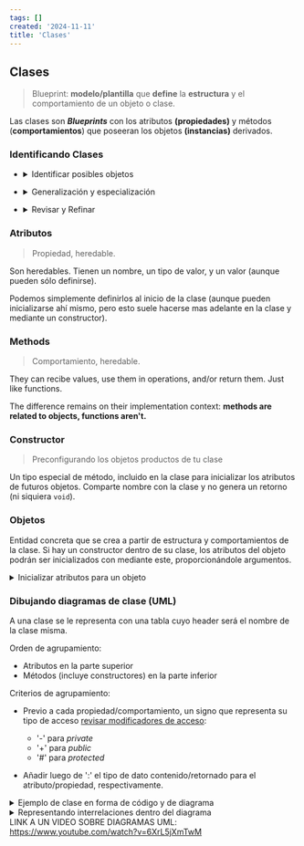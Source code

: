 ```yaml
---
tags: []
created: '2024-11-11'
title: 'Clases'
---
```

## Clases
> Blueprint: **modelo/plantilla** que **define** la **estructura** y el comportamiento de un objeto o clase.

Las clases son _**Blueprints**_  con los atributos **(propiedades)** y métodos (**comportamientos**) que poseeran los objetos **(instancias)** derivados.
### Identificando Clases
- <details markdown='1'><summary>Identificar posibles objetos</summary>

  - ¿Qué **entidades** del problema a resolver son **relevantes**? (_**Determinando clases**_)
  - Para cada entidad identificada, ¿Qué **propiedades** de esta entidad son **relevantes**? (_**Determinando atributos**_)
  - Para cada entidad identificada, ¿Qué **acciones** puede realizar? (**_Determinando métodos_**)
  
  > Ahora entiende los posibles tipos de relaciones entre clases: _Clase a Clase_, _Clase a Clases_ y _Clases  a Clases_  
</details>

- <details markdown='1'><summary>Generalización y especialización</summary>

  **Generalización**: el uso de clases **(superclases)** que contengan las propiedades y comportamientos que **heredaran** sus **subclases**, evitando así reescribir código (y complicarlo) de manera innecesaria.

  **Especialización**: aprovechamiento de subclases para crear **objetos específicos** que además de contener las propiedades y comportamientos comunes (provistos en la superclase), considerarán **otras propiedades/comportamientos** que les permitirán una **singularidad** como objeto.
</details>


- <details markdown='1'><summary>Revisar y Refinar</summary>

  Nunca esta demás revisar que el diseño de tus objetos y clases sea el óptimo. **Evita la redundancia entre clases** (Principio de Responsabilidad Única). Queremos el mejor código para mantenerlo de manera fácil en el futuro.
</details>

### Atributos
> Propiedad, heredable.

Son heredables. Tienen un nombre, un tipo de valor, y un valor (aunque pueden sólo definirse).

Podemos simplemente definirlos al inicio de la clase (aunque pueden inicializarse ahí mismo, pero esto suele hacerse mas adelante en la clase y mediante un constructor).
### Methods
> Comportamiento, heredable.

They can recibe values, use them in operations, and/or return them. Just like functions.
 
The difference remains on their implementation context: **methods are related to objects, functions aren't.** 
### Constructor
> Preconfigurando los objetos productos de tu clase 

Un tipo especial de método, incluido en la clase para inicializar los atributos de futuros objetos. Comparte nombre con la clase y no genera un retorno (ni siquiera `void`). 
### Objetos
Entidad concreta que se crea a partir de estructura y comportamientos de la clase. Si hay un constructor dentro de su clase, los atributos del objeto podrán ser inicializados con mediante este, proporcionándole argumentos.

<details markdown='1'><summary>Inicializar atributos para un objeto</summary>

En clases como esta:

```
class Perro{
    private:
        string nombre;
        int edad;
        double peso;
    public:
        void alimentar(int cantidad_alimento){};
        Perro(string n, int e, double p) : nombre(n), edad(e), peso(p) {};
        //Un constructor puede tener valores por defecto
        Perro(string n=,"Unknown" int e=0, double p=0.0 : nombre(n), edad(e), peso(p) {};
};
```
Maneras de inicializar atributos de nuestros objetos:
- Usando su constructor:
  
  `Perro miPerro("Terry", 4, 36.9)`
- Directamente desde su declaración en la clase:
  ```
  class Perro{
      nombre="Unknown";
      edad=0;
      peso=0.0;
  }
  ```
- Asignar los valores manualmente:
  ```
    Perro miPerro;
    miPerro.nombre="Terry";
    miPerro.edad=4;
    miPerro.peso=36.9
  ```
</details>

### Dibujando diagramas de clase (UML)
A una clase se le representa con una tabla cuyo header será el nombre de la clase misma.

Orden de agrupamiento: 
- Atributos en la parte superior
- Métodos (incluye constructores) en la parte inferior

Criterios de agrupamiento:
- Previo a cada propiedad/comportamiento, un signo que representa su tipo de acceso [revisar modificadores de acceso](https://github.com/A01707310/PrincipiosDeCpp/blob/main/Pilares%20de%20POO.md#encapsulaci%C3%B3n): 

  - '-' para _private_
  - '+' para _public_
  - '#' para _protected_

- Añadir luego de ':' el tipo de dato contenido/retornado para el atributo/propiedad, respectivamente.

<details markdown='1'><summary>Ejemplo de clase en forma de código y de diagrama</summary>

```
class Perro{
    private:
        string nombre;
        int edad;
        double peso;
    public:
        void alimentar(int cantidad_alimento){};
};
```
|Perro|
|:--
|-----------------Atributos------------------|
|- nombre : string|
|- edad : int|
|- peso : double|
|- cantidad_alimento : int|
|-----------------Métodos------------------|
|+ alimentar(cantidad_alimento : int) : void|

</details>


<details markdown='1'><summary>Representando interrelaciones dentro del diagrama</summary>
  
  - Asociación: línea sólida. Indica que hay relación entre los objetos de dos clases.
  - Agregación: línea sólida con rombo abierto (pegado a la clase receptora). Representa dentro de una clase, el recibir un objeto previamente construido (y por tanto independiente) a esta.
  - Composición: línea sólida con rombo cerrado (pegado a la clase contenedora). Representa objetos contenidos dentro de objetos contenedores (lo contenido no puede existir sin su contenedor).
  - Herencia: línea sólida con triángulo hueco (el triángulo pegado a la superclase). Representa clases que heredan propiedades y métodos de otra (una superclase).
  - Realización: línea discontinua con triángulo hueco.
  - Línea discontinua con flecha: Dependencia (una clase depende de otra clase, indicando que un cambio en una puede afectar a la otra)
</details

LINK A UN VIDEO SOBRE DIAGRAMAS UML: https://www.youtube.com/watch?v=6XrL5jXmTwM
